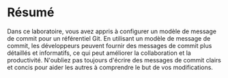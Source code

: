 # Résumé

Dans ce laboratoire, vous avez appris à configurer un modèle de message de commit pour un référentiel Git. En utilisant un modèle de message de commit, les développeurs peuvent fournir des messages de commit plus détaillés et informatifs, ce qui peut améliorer la collaboration et la productivité. N'oubliez pas toujours d'écrire des messages de commit clairs et concis pour aider les autres à comprendre le but de vos modifications.
